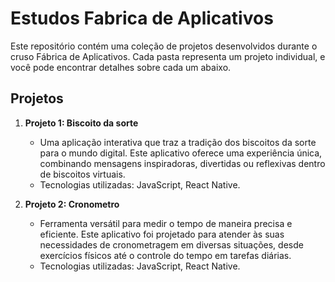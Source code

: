 # Estudos Fabrica de Aplicativos

Este repositório contém uma coleção de projetos desenvolvidos durante o cruso Fábrica de Aplicativos. Cada pasta representa um projeto individual, e você pode encontrar detalhes sobre cada um abaixo.

## Projetos

1. **Projeto 1: Biscoito da sorte**
   - Uma aplicação interativa que traz a tradição dos biscoitos da sorte para o mundo digital. Este aplicativo oferece uma experiência única, combinando mensagens inspiradoras, divertidas ou reflexivas dentro de biscoitos virtuais.
   - Tecnologias utilizadas: JavaScript, React Native.

2. **Projeto 2: Cronometro**
   -  Ferramenta versátil para medir o tempo de maneira precisa e eficiente. Este aplicativo foi projetado para atender às suas necessidades de cronometragem em diversas situações, desde exercícios físicos até o controle do tempo em tarefas diárias.
   - Tecnologias utilizadas: JavaScript, React Native.
